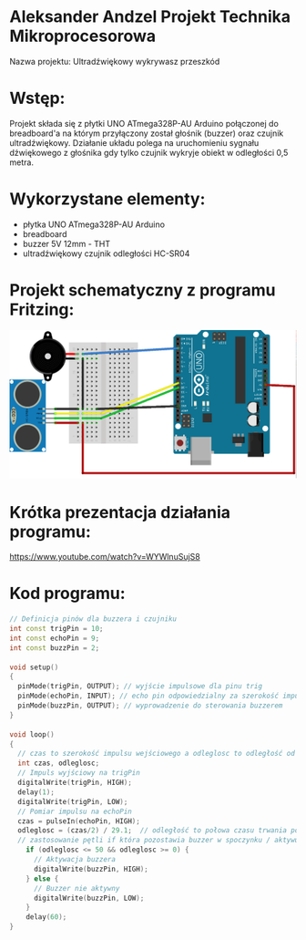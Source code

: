 # Aleksander Andzel Projekt Technika Mikroprocesorowa
Nazwa projektu: Ultradźwiękowy wykrywasz przeszkód

# Wstęp:
Projekt składa się z płytki UNO ATmega328P-AU Arduino połączonej do breadboard'a na którym przyłączony został głośnik (buzzer) oraz czujnik ultradźwiękowy. 
Działanie układu polega na uruchomieniu sygnału dźwiękowego z głośnika gdy tylko czujnik wykryje obiekt w odległości 0,5 metra.

# Wykorzystane elementy:
- płytka UNO ATmega328P-AU Arduino
- breadboard
- buzzer 5V 12mm - THT
- ultradźwiękowy czujnik odległości HC-SR04

# Projekt schematyczny z programu Fritzing:
![img](./hardware/projekt111.jpg)

# Krótka prezentacja działania programu:
https://www.youtube.com/watch?v=WYWlnuSujS8

# Kod programu:
```cpp
// Definicja pinów dla buzzera i czujniku
int const trigPin = 10;
int const echoPin = 9;
int const buzzPin = 2;

void setup()
{
  pinMode(trigPin, OUTPUT); // wyjście impulsowe dla pinu trig
  pinMode(echoPin, INPUT); // echo pin odpowiedzialny za szerokość impulsu
  pinMode(buzzPin, OUTPUT); // wyprowadzenie do sterowania buzzerem
}

void loop()
{
  // czas to szerokość impulsu wejściowego a odleglosc to odległość od przeszkody 
  int czas, odleglosc;
  // Impuls wyjściowy na trigPin
  digitalWrite(trigPin, HIGH); 
  delay(1);
  digitalWrite(trigPin, LOW);
  // Pomiar impulsu na echoPin
  czas = pulseIn(echoPin, HIGH);
  odleglosc = (czas/2) / 29.1;  // odległość to połowa czasu trwania podzielona przez 29,1 
  // zastosowanie pętli if która pozostawia buzzer w spoczynku / aktywuje go
    if (odleglosc <= 50 && odleglosc >= 0) {
      // Aktywacja buzzera
      digitalWrite(buzzPin, HIGH);
    } else {
      // Buzzer nie aktywny
      digitalWrite(buzzPin, LOW);
    }
    delay(60);
}

```